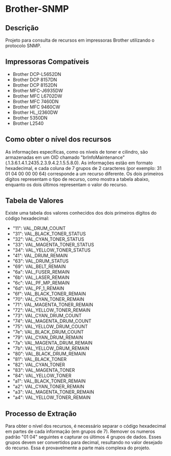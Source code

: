 # Brother-SNMP

## Descrição
Projeto para consulta de recursos em impressoras Brother utilizando o protocolo SNMP. 

## Impressoras Compatíveis

- Brother DCP-L5652DN
- Brother DCP 8157DN
- Brother DCP 8152DN
- Brother MFC-J6935DW
- Brother MFC L6702DW
- Brother MFC 7460DN
- Brother MFC 9460CW
- Brother HL_l2360DW
- Brother 5350DN
- Brother L2540

## Como obter o nível dos recursos
As informações específicas, como os níveis de toner e cilindro, são armazenadas em um OID chamado "brInfoMaintenance" (.1.3.6.1.4.1.2435.2.3.9.4.2.1.5.5.8.0). As informações estão em formato hexadecimal, e cada coluna de 7 grupos de 2 caracteres (por exemplo: 31 01 04 00 00 00 64) corresponde a um recurso diferente. Os dois primeiros dígitos representam o tipo de recurso, como mostra a tabela abaixo, enquanto os dois últimos representam o valor do recurso.

## Tabela de Valores
Existe uma tabela dos valores conhecidos dos dois primeiros dígitos do código hexadecimal:

- "11": VAL_DRUM_COUNT
- "31": VAL_BLACK_TONER_STATUS
- "32": VAL_CYAN_TONER_STATUS
- "33": VAL_MAGENTA_TONER_STATUS
- "34": VAL_YELLOW_TONER_STATUS
- "41": VAL_DRUM_REMAIN
- "63": VAL_DRUM_STATUS
- "69": VAL_BELT_REMAIN
- "6a": VAL_FUSER_REMAIN
- "6b": VAL_LASER_REMAIN
- "6c": VAL_PF_MP_REMAIN
- "6d": VAL_PF_1_REMAIN
- "6f": VAL_BLACK_TONER_REMAIN
- "70": VAL_CYAN_TONER_REMAIN
- "71": VAL_MAGENTA_TONER_REMAIN
- "72": VAL_YELLOW_TONER_REMAIN
- "73": VAL_CYAN_DRUM_COUNT
- "74": VAL_MAGENTA_DRUM_COUNT
- "75": VAL_YELLOW_DRUM_COUNT
- "7e": VAL_BLACK_DRUM_COUNT
- "79": VAL_CYAN_DRUM_REMAIN
- "7a": VAL_MAGENTA_DRUM_REMAIN
- "7b": VAL_YELLOW_DRUM_REMAIN
- "80": VAL_BLACK_DRUM_REMAIN
- "81": VAL_BLACK_TONER
- "82": VAL_CYAN_TONER
- "83": VAL_MAGENTA_TONER
- "84": VAL_YELLOW_TONER
- "a1": VAL_BLACK_TONER_REMAIN
- "a2": VAL_CYAN_TONER_REMAIN
- "a3": VAL_MAGENTA_TONER_REMAIN
- "a4": VAL_YELLOW_TONER_REMAIN

## Processo de Extração
Para obter o nível dos recursos, é necessário separar o código hexadecimal em partes de cada informação (em grupos de 7). Remover os numeros padrão "01 04" seguintes e capturar os últimos 4 grupos de dados. Esses grupos devem ser convertidos para decimal, resultando no valor desejado do recurso. Essa é provavelmente a parte mais complexa do projeto.
